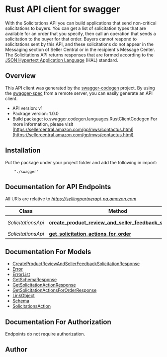 # Rust API client for swagger

With the Solicitations API you can build applications that send non-critical solicitations to buyers. You can get a list of solicitation types that are available for an order that you specify, then call an operation that sends a solicitation to the buyer for that order. Buyers cannot respond to solicitations sent by this API, and these solicitations do not appear in the Messaging section of Seller Central or in the recipient's Message Center. The Solicitations API returns responses that are formed according to the <a href=https://tools.ietf.org/html/draft-kelly-json-hal-08>JSON Hypertext Application Language</a> (HAL) standard.

## Overview
This API client was generated by the [swagger-codegen](https://github.com/swagger-api/swagger-codegen) project.  By using the [swagger-spec](https://github.com/swagger-api/swagger-spec) from a remote server, you can easily generate an API client.

- API version: v1
- Package version: 1.0.0
- Build package: io.swagger.codegen.languages.RustClientCodegen
For more information, please visit [https://sellercentral.amazon.com/gp/mws/contactus.html](https://sellercentral.amazon.com/gp/mws/contactus.html)

## Installation
Put the package under your project folder and add the following in import:
```
    "./swagger"
```

## Documentation for API Endpoints

All URIs are relative to *https://sellingpartnerapi-na.amazon.com*

Class | Method | HTTP request | Description
------------ | ------------- | ------------- | -------------
*SolicitationsApi* | [**create_product_review_and_seller_feedback_solicitation**](docs/SolicitationsApi.md#create_product_review_and_seller_feedback_solicitation) | **Post** /solicitations/v1/orders/{amazonOrderId}/solicitations/productReviewAndSellerFeedback | 
*SolicitationsApi* | [**get_solicitation_actions_for_order**](docs/SolicitationsApi.md#get_solicitation_actions_for_order) | **Get** /solicitations/v1/orders/{amazonOrderId} | 


## Documentation For Models

 - [CreateProductReviewAndSellerFeedbackSolicitationResponse](docs/CreateProductReviewAndSellerFeedbackSolicitationResponse.md)
 - [Error](docs/Error.md)
 - [ErrorList](docs/ErrorList.md)
 - [GetSchemaResponse](docs/GetSchemaResponse.md)
 - [GetSolicitationActionResponse](docs/GetSolicitationActionResponse.md)
 - [GetSolicitationActionsForOrderResponse](docs/GetSolicitationActionsForOrderResponse.md)
 - [LinkObject](docs/LinkObject.md)
 - [Schema](docs/Schema.md)
 - [SolicitationsAction](docs/SolicitationsAction.md)


## Documentation For Authorization
 Endpoints do not require authorization.


## Author



